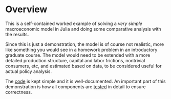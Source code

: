 # Overview

This is a self-contained worked example of solving a *very simple* macroeconomic model in Julia and doing some comparative analysis with the results.

Since this is just a demonstration, the model is of course not realistic, more like something you would see in a homework problem in an introductory graduate course. The model would need to be extended with a more detailed production structure, capital and labor frictions, nontrivial consumers, etc, and estimated based on data, to be considered useful for actual policy analysis.

The [code](https://github.com/tpapp/NumericalExample.jl/blob/master/src/NumericalExample.jl) is kept simple and it is well-documented. An important part of this demonstration is how all components are [tested](https://github.com/tpapp/NumericalExample.jl/blob/master/test/runtests.jl) in detail to ensure correctness.
